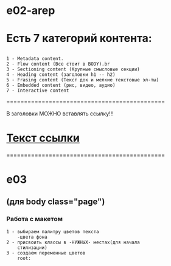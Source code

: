 # e02-arep

# Есть 7 категорий контента:

##

    1 - Metadata content.
    2 - Flow content (Все стоит в BODY).br
    3 - Sectioning content (Крупные смысловые секции)
    4 - Heading content (заголовки h1 -- h2)
    5 - Frasing content (Текст док и мелкие текстовые эл-ты)
    6 - Embedded content (рис, видео, аудио)
    7 - Interactive content

=============================================

В заголовки МОЖНО вставлять ссылку!!!

<h1><a href="">Текст ссылки</a></h1>

=============================================

# e03

## (для body class="page")

### Работа с макетом

    1 - выбираем палитру цветов текста
        -цвета фона
    2 - присвоить классы в -НУЖНЫХ- местах(для начала
        стилизации)
    3 - создаем переменные цветов
        root:
